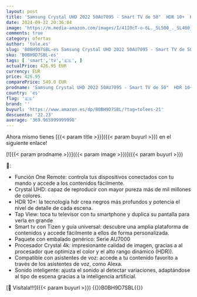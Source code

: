 ```yaml
---
layout: post
title: 'Samsung Crystal UHD 2022 50AU7095 - Smart TV de 50"  HDR 10+  Procesador 4K  PurColor  Sonido Inteligente  Función One Remote Control. Compatible con Alexa y Asistentes de Voz.'
date: 2024-09-22 20:36:04
image: 'https://m.media-amazon.com/images/I/41I0cT-o-6L._SL500_._SL400_.jpg'
comments: true
category: ofertas
author: 'tole.es'
slug: 'B0BH9D7SBL-es Samsung Crystal UHD 2022 50AU7095 - Smart TV de 50" HDR...'
sku: 'B0BH9D7SBL-es'
tags: [ 'smart','tv','🇪🇸', ]
actualPrice: 426.95 EUR
currency: EUR
price: 426.95
comparePrice: 549.0 EUR
prodname: 'Samsung Crystal UHD 2022 50AU7095 - Smart TV de 50"  HDR 10+  Procesador 4K  PurColor  Sonido Inteligente  Función One Remote Control. Compatible con Alexa y Asistentes de Voz.'
country: 'es'
flag: '🇪🇸'
brand: ''
buyurl: 'https://www.amazon.es/dp/B0BH9D7SBL/?tag=tolees-21'
descuento: '22.23'
average: '369.965999999998'
---
```


Ahora mismo tienes [{{< param title >}}]({{< param buyurl >}}) en el siguiente enlace!

[![{{< param prodname >}}]({{< param image >}})]({{< param buyurl >}})

🔎:

- Función One Remote: controla tus dispositivos conectados con tu mando y accede a los contenidos fácilmente.
- Crystal UHD: capaz de reproducir con mayor pureza más de mil millones de colores.
- HDR 10+: la tecnología hdr crea negros más profundos y potencia el nivel de detalle de cada escena.
- Tap View: toca tu televisor con tu smartphone y duplica su pantalla para verla en grande
- Smart tv con Tizen y guía universal: descubre una amplia plataforma de contenidos y accede fácilmente a ellos de forma personalizada.
- Paquete con embalado genérico: Serie AU7000
- Procesador Crystal 4k: impresionante calidad de imagen, gracias a al procesador que optimiza el color y el alto rango dinámico (HDR)).
- Compatible con asistentes de voz: accede a tu contenido favorito a través de los asistentes de voz, como Alexa.
- Sonido inteligente: ajusta el sonido al detectar variaciones, adaptándose al tipo de escena gracias a la inteligencia artificial.

[🛒 Visítala!!!]({{< param buyurl >}})
{{<world>}}B0BH9D7SBL{{</world>}}
